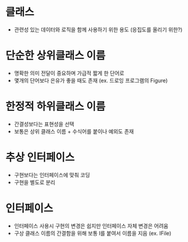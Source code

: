 # 클래스
- 관련성 있는 데이터와 로직을 함께 사용하기 위한 용도 (응집도를 올리기 위한?)

# 단순한 상위클래스 이름
- 명확한 의미 전달이 중요하며 가급적 짧게 한 단어로
- 몇개의 단어보다 은유가 좋을 때도 존재 (ex. 드로잉 프로그램의 Figure)

# 한정적 하위클래스 이름
- 간결성보다는 표현성을 선택
- 보통은 상위 클래스 이름 + 수식어를 붙이나 예외도 존재

# 추상 인터페이스
- 구현보다는 인터페이스에 맞춰 코딩
- 구현을 별도로 분리

# 인터페이스
- 인터페이스 사용시 구현의 변경은 쉽지만 인터페이스 자체 변경은 어려움
- 구상 클래스 이름의 간결함을 위해 보통 I를 붙여서 이름을 지음 (ex. IFile)